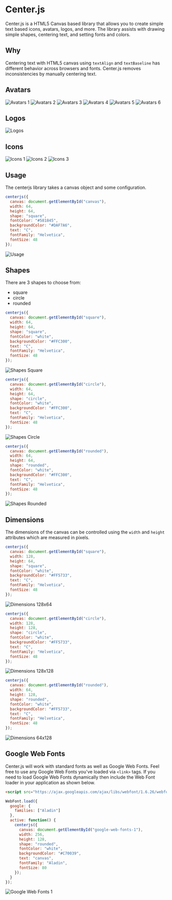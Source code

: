 # Center.js

Center.js is a HTML5 Canvas based library that allows you to create simple text based icons, avatars, logos, and more. The library assists with drawing simple shapes, centering text, and setting fonts and colors.

## Why

Centering text with HTML5 canvas using `textAlign` and `textBaseline` has different behavior across browsers and fonts. Center.js removes inconsistencies by manually centering text.

## Avatars

![Avatars 1](./examples/avatars-1.png)
![Avatars 2](./examples/avatars-2.png)
![Avatars 3](./examples/avatars-3.png)
![Avatars 4](./examples/avatars-4.png)
![Avatars 5](./examples/avatars-5.png)
![Avatars 6](./examples/avatars-6.png)

## Logos

![Logos](./examples/logos-1.png)

## Icons

![Icons 1](./examples/icons-1.png)
![Icons 2](./examples/icons-2.png)
![Icons 3](./examples/icons-3.png)

## Usage

The centerjs library takes a canvas object and some configuration.

```JavaScript
centerjs({
  canvas: document.getElementById("canvas"),
  width: 64,
  height: 64,
  shape: "square",
  fontColor: "#581845",
  backgroundColor: "#DAF7A6",
  text: "C",
  fontFamily: "Helvetica",
  fontSize: 48
});
```

![Usage](./examples/usage-1.png)

## Shapes

There are 3 shapes to choose from:

- square
- circle
- rounded

```JavaScript
centerjs({
  canvas: document.getElementById("square"),
  width: 64,
  height: 64,
  shape: "square",
  fontColor: "white",
  backgroundColor: "#FFC300",
  text: "C",
  fontFamily: "Helvetica",
  fontSize: 48
});
```

![Shapes Square](./examples/shapes-square.png)

```JavaScript
centerjs({
  canvas: document.getElementById("circle"),
  width: 64,
  height: 64,
  shape: "circle",
  fontColor: "white",
  backgroundColor: "#FFC300",
  text: "C",
  fontFamily: "Helvetica",
  fontSize: 48
});
```

![Shapes Circle](./examples/shapes-circle.png)

```JavaScript
centerjs({
  canvas: document.getElementById("rounded"),
  width: 64,
  height: 64,
  shape: "rounded",
  fontColor: "white",
  backgroundColor: "#FFC300",
  text: "C",
  fontFamily: "Helvetica",
  fontSize: 48
});
```

![Shapes Rounded](./examples/shapes-rounded.png)

## Dimensions

The dimensions of the canvas can be controlled using the `width` and `height` attributes which are measured in pixels.

```JavaScript
centerjs({
  canvas: document.getElementById("square"),
  width: 128,
  height: 64,
  shape: "square",
  fontColor: "white",
  backgroundColor: "#FF5733",
  text: "C",
  fontFamily: "Helvetica",
  fontSize: 48
});
```

![Dimensions 128x64](./examples/dimensions-128x64.png)

```JavaScript
centerjs({
  canvas: document.getElementById("circle"),
  width: 128,
  height: 128,
  shape: "circle",
  fontColor: "white",
  backgroundColor: "#FF5733",
  text: "C",
  fontFamily: "Helvetica",
  fontSize: 48
});
```

![Dimensions 128x128](./examples/dimensions-128x128.png)

```JavaScript
centerjs({
  canvas: document.getElementById("rounded"),
  width: 64,
  height: 128,
  shape: "rounded",
  fontColor: "white",
  backgroundColor: "#FF5733",
  text: "C",
  fontFamily: "Helvetica",
  fontSize: 48
});
```

![Dimensions 64x128](./examples/dimensions-64x128.png)

## Google Web Fonts

Center.js will work with standard fonts as well as Google Web Fonts. Feel free to use any Google Web Fonts you've loaded via `<link>` tags. If you need to load Google Web Fonts dynamically then include the Web Font loader in your application as shown below.

```HTML
<script src="https://ajax.googleapis.com/ajax/libs/webfont/1.6.26/webfont.js"></script>
```

```JavaScript
WebFont.load({
  google: {
    families: ["Aladin"]
  },
  active: function() {
    centerjs({
      canvas: document.getElementById("google-web-fonts-1"),
      width: 256,
      height: 128,
      shape: "rounded",
      fontColor: "white",
      backgroundColor: "#C70039",
      text: "canvas",
      fontFamily: "Aladin",
      fontSize: 80
    });
  }
});
```

![Google Web Fonts 1](./examples/google-web-fonts-1.png)
